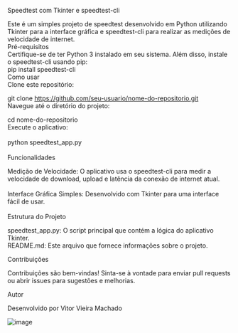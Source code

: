 Speedtest com Tkinter e speedtest-cli<br>

Este é um simples projeto de  speedtest desenvolvido em Python utilizando Tkinter para a interface gráfica e speedtest-cli para realizar as medições de velocidade de internet.
<br>
Pré-requisitos
<br>
Certifique-se de ter Python 3 instalado em seu sistema. Além disso, instale o speedtest-cli usando pip:
<br>
pip install speedtest-cli
<br>
Como usar
<br>
Clone este repositório:<br>

git clone https://github.com/seu-usuario/nome-do-repositorio.git<br>
Navegue até o diretório do projeto:<br>

cd nome-do-repositorio<br>
Execute o aplicativo:<br>
<br>
python speedtest_app.py<br>
<br>
Funcionalidades<br>

Medição de Velocidade: O aplicativo usa o speedtest-cli para medir a velocidade de download, upload e latência da conexão de internet atual.<br>
<br>
Interface Gráfica Simples: Desenvolvido com Tkinter para uma interface fácil de usar.<br>
<br>
Estrutura do Projeto

speedtest_app.py: O script principal que contém a lógica do aplicativo Tkinter.<br>
README.md: Este arquivo que fornece informações sobre o projeto.<br>

Contribuições<br>

Contribuições são bem-vindas! Sinta-se à vontade para enviar pull requests ou abrir issues para sugestões e melhorias.<br>

Autor<br>

Desenvolvido por Vitor Vieira Machado<br>


![image](https://github.com/user-attachments/assets/fc8f5ef3-370f-4305-bc83-e1437759ed7e)
